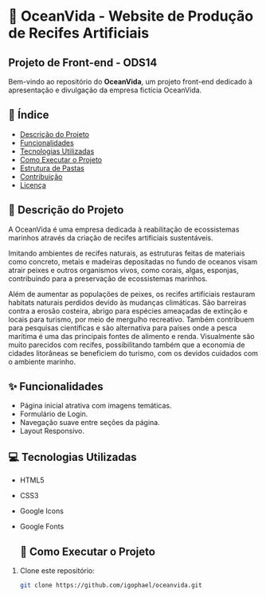 # 🌊 OceanVida - Website de Produção de Recifes Artificiais
## Projeto de Front-end - ODS14

Bem-vindo ao repositório do **OceanVida**, um projeto front-end dedicado à apresentação e divulgação da empresa fictícia OceanVida.

## 📖 **Índice**
- [Descrição do Projeto](#descrição-do-projeto)
- [Funcionalidades](#funcionalidades)
- [Tecnologias Utilizadas](#tecnologias-utilizadas)
- [Como Executar o Projeto](#como-executar-o-projeto)
- [Estrutura de Pastas](#estrutura-de-pastas)
- [Contribuição](#contribuição)
- [Licença](#licença)

## 🌟 **Descrição do Projeto**
A OceanVida é uma empresa dedicada à reabilitação de ecossistemas marinhos através da criação de recifes artificiais sustentáveis.

Imitando ambientes de recifes naturais, as estruturas feitas de materiais como concreto, metais e madeiras depositadas no fundo de oceanos visam atrair peixes e outros organismos vivos, como corais, algas, esponjas, contribuindo para a preservação de ecossistemas marinhos.

Além de aumentar as populações de peixes, os recifes artificiais restauram habitats naturais perdidos devido às mudanças climáticas. São barreiras contra a erosão costeira, abrigo para espécies ameaçadas de extinção e locais para turismo, por meio de mergulho recreativo. Também contribuem para pesquisas científicas e são alternativa para países onde a pesca marítima é uma das principais fontes de alimento e renda. Visualmente são muito parecidos com recifes, possibilitando também que a economia de cidades litorâneas se beneficiem do turismo, com os devidos cuidados com o ambiente marinho. 

## ✨ **Funcionalidades**
- Página inicial atrativa com imagens temáticas.
- Formulário de Login.
- Navegação suave entre seções da página.
- Layout Responsivo.

## 💻 **Tecnologias Utilizadas**
- HTML5
- CSS3
- Google Icons
- Google Fonts

  ## 🚀 **Como Executar o Projeto**
1. Clone este repositório:
   ```bash
   git clone https://github.com/igophael/oceanvida.git
